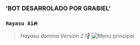 ### 'BOT DESARROLADO POR GRABIEL'
### `Hayasu Ai🔥`
> *Hayasu domina*
> *Versión 2.1🔮*
![Menú principal]()
